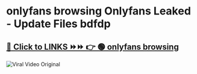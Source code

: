 
 # onlyfans browsing Onlyfans Leaked - Update Files bdfdp

## <h2><a href="https://clipsfans.com/onlyfans_browsing&ref=git">🔗 Click to LINKS ⏩⏩ 👉 🟢 onlyfans browsing </a></h2>

<a href="https://clipsfans.com/onlyfans_browsing&ref=git" rel="nofollow" data-target="animated-image.originalLink"><img src="https://i.ibb.co.com/xMMVF88/686577567.gif" alt="Viral Video Original" style="max-width: 100%; display: inline-block;" data-target="animated-image.originalImage"></a>

